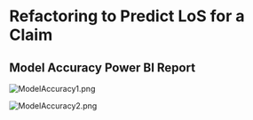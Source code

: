# Refactoring to Predict LoS for a Claim

## Model Accuracy Power BI Report
![ModelAccuracy1.png](https://github.com/hfleitas/r-server-hospital-length-of-stay/blob/master/SQLPy/Claims/ModelAccuracy1.png "ModelAccuracy1")

![ModelAccuracy2.png](https://github.com/hfleitas/r-server-hospital-length-of-stay/blob/master/SQLPy/Claims/ModelAccuracy2.png "ModelAccuracy2")


